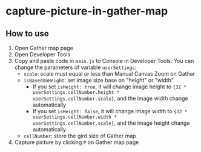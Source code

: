 # capture-picture-in-gather-map
## How to use
1. Open Gather map page
2. Open Developer Tools
3. Copy and paste code in `main.js` to Console in Developer Tools. You can change the parameters of variable `userSettings`:
    - `scale`: scale must equal or less than Manual Canvas Zoom on Gather
    - `isBasedOnHeight`: set image size base on "height" or "width"
        - If you set `isHeight: true`, it will change image height to `{32 * userSettings.cellNumber.height * userSettings.cellNumber.scale}`, and the image width change automatically
        - If you set `isHeight: false`, it will change image width to `{32 * userSettings.cellNumber.width * userSettings.cellNumber.scale}`, and the image height change automatically
    - `cellNumber`: store the gird size of Gather map
4. Capture picture by clicking `P` on Gather map page
